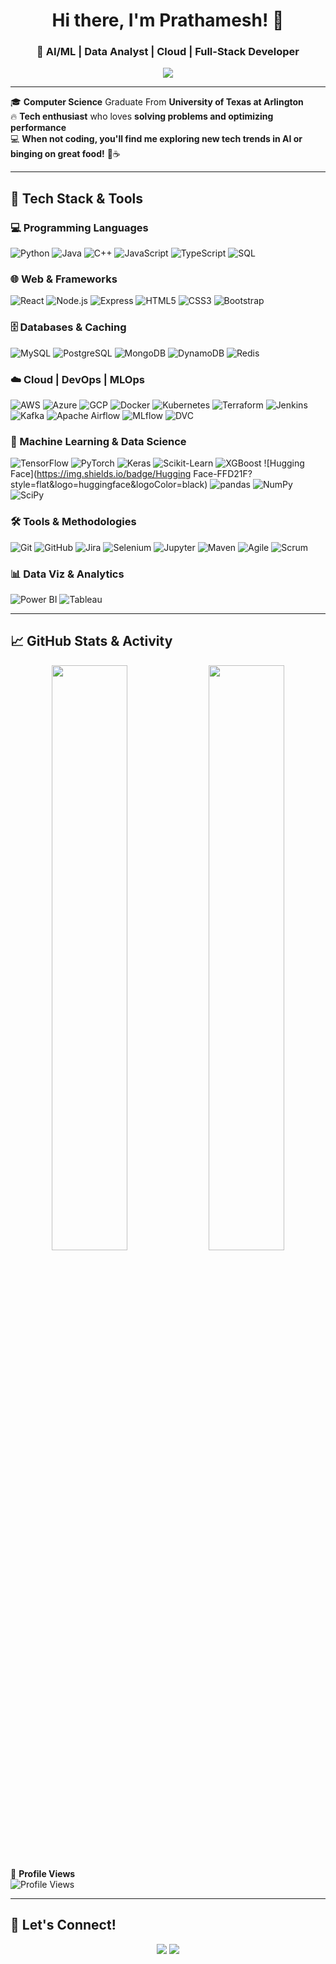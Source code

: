 <h1 align="center">Hi there, I'm Prathamesh! 👋</h1>
<h3 align="center">🚀 AI/ML | Data Analyst | Cloud | Full-Stack Developer</h3>

<p align="center">
  <img src="https://readme-typing-svg.herokuapp.com?font=Fira+Code&pause=1000&color=F7B42C&center=true&vCenter=true&width=600&lines=🚀+Turning+Ideas+into+Reality+with+Code!;🤖+Passionate+about+AI%2C+Cloud%2C+Web+Development;💡+Building+Smart+Solutions+that+Matter!">
</p>

---

🎓 **Computer Science** Graduate From **University of Texas at Arlington**  
🔥 **Tech enthusiast** who loves **solving problems and optimizing performance**  
💻 **When not coding, you'll find me exploring new tech trends in AI or binging on great food!** 🍕☕  

---

## 🚀 **Tech Stack & Tools**

### 💻 Programming Languages  
![Python](https://img.shields.io/badge/Python-3776AB?style=flat&logo=python&logoColor=white)
![Java](https://img.shields.io/badge/Java-007396?style=flat&logo=java&logoColor=white)
![C++](https://img.shields.io/badge/C%2B%2B-00599C?style=flat&logo=c%2B%2B&logoColor=white)
![JavaScript](https://img.shields.io/badge/JavaScript-F7DF1E?style=flat&logo=javascript&logoColor=black)
![TypeScript](https://img.shields.io/badge/TypeScript-3178C6?style=flat&logo=typescript&logoColor=white)
![SQL](https://img.shields.io/badge/SQL-4479A1?style=flat&logo=mysql&logoColor=white)

### 🌐 Web & Frameworks  
![React](https://img.shields.io/badge/React-61DAFB?style=flat&logo=react&logoColor=black)
![Node.js](https://img.shields.io/badge/Node.js-339933?style=flat&logo=node.js&logoColor=white)
![Express](https://img.shields.io/badge/Express.js-000000?style=flat&logo=express&logoColor=white)
![HTML5](https://img.shields.io/badge/HTML5-E34F26?style=flat&logo=html5&logoColor=white)
![CSS3](https://img.shields.io/badge/CSS3-1572B6?style=flat&logo=css3&logoColor=white)
![Bootstrap](https://img.shields.io/badge/Bootstrap-7952B3?style=flat&logo=bootstrap&logoColor=white)

### 🗄️ Databases & Caching  
![MySQL](https://img.shields.io/badge/MySQL-4479A1?style=flat&logo=mysql&logoColor=white)
![PostgreSQL](https://img.shields.io/badge/PostgreSQL-4169E1?style=flat&logo=postgresql&logoColor=white)
![MongoDB](https://img.shields.io/badge/MongoDB-47A248?style=flat&logo=mongodb&logoColor=white)
![DynamoDB](https://img.shields.io/badge/DynamoDB-4053D6?style=flat&logo=amazon-dynamodb&logoColor=white)
![Redis](https://img.shields.io/badge/Redis-DC382D?style=flat&logo=redis&logoColor=white)

### ☁️ Cloud | DevOps | MLOps  
![AWS](https://img.shields.io/badge/AWS-232F3E?style=flat&logo=amazonaws&logoColor=orange)
![Azure](https://img.shields.io/badge/Azure-0089D6?style=flat&logo=microsoftazure&logoColor=white)
![GCP](https://img.shields.io/badge/GCP-4285F4?style=flat&logo=googlecloud&logoColor=white)
![Docker](https://img.shields.io/badge/Docker-2496ED?style=flat&logo=docker&logoColor=white)
![Kubernetes](https://img.shields.io/badge/Kubernetes-326CE5?style=flat&logo=kubernetes&logoColor=white)
![Terraform](https://img.shields.io/badge/Terraform-7B42BC?style=flat&logo=terraform&logoColor=white)
![Jenkins](https://img.shields.io/badge/Jenkins-D24939?style=flat&logo=jenkins&logoColor=white)
![Kafka](https://img.shields.io/badge/Kafka-231F20?style=flat&logo=apachekafka&logoColor=white)
![Apache Airflow](https://img.shields.io/badge/Airflow-017CEE?style=flat&logo=apacheairflow&logoColor=white)
![MLflow](https://img.shields.io/badge/MLflow-0194E2?style=flat&logo=mlflow&logoColor=white)
![DVC](https://img.shields.io/badge/DVC-4E5B94?style=flat&logo=dvc&logoColor=white)

### 🤖 Machine Learning & Data Science  
![TensorFlow](https://img.shields.io/badge/TensorFlow-FF6F00?style=flat&logo=tensorflow&logoColor=white)
![PyTorch](https://img.shields.io/badge/PyTorch-EE4C2C?style=flat&logo=pytorch&logoColor=white)
![Keras](https://img.shields.io/badge/Keras-D00000?style=flat&logo=keras&logoColor=white)
![Scikit-Learn](https://img.shields.io/badge/Scikit--Learn-F7931E?style=flat&logo=scikitlearn&logoColor=black)
![XGBoost](https://img.shields.io/badge/XGBoost-FF6600?style=flat&logo=xgboost&logoColor=white)
![Hugging Face](https://img.shields.io/badge/Hugging Face-FFD21F?style=flat&logo=huggingface&logoColor=black)
![pandas](https://img.shields.io/badge/Pandas-150458?style=flat&logo=pandas&logoColor=white)
![NumPy](https://img.shields.io/badge/NumPy-013243?style=flat&logo=numpy&logoColor=white)
![SciPy](https://img.shields.io/badge/SciPy-8CAAE6?style=flat&logo=scipy&logoColor=white)

### 🛠 Tools & Methodologies  
![Git](https://img.shields.io/badge/Git-F05032?style=flat&logo=git&logoColor=white)
![GitHub](https://img.shields.io/badge/GitHub-181717?style=flat&logo=github&logoColor=white)
![Jira](https://img.shields.io/badge/Jira-0052CC?style=flat&logo=jira&logoColor=white)
![Selenium](https://img.shields.io/badge/Selenium-43B02A?style=flat&logo=selenium&logoColor=white)
![Jupyter](https://img.shields.io/badge/Jupyter-F37626?style=flat&logo=jupyter&logoColor=white)
![Maven](https://img.shields.io/badge/Maven-C71A36?style=flat&logo=apachemaven&logoColor=white)
![Agile](https://img.shields.io/badge/Agile-21BF73?style=flat) ![Scrum](https://img.shields.io/badge/Scrum-0052CC?style=flat)

### 📊 Data Viz & Analytics  
![Power BI](https://img.shields.io/badge/Power%20BI-F2C811?style=flat&logo=powerbi&logoColor=black)
![Tableau](https://img.shields.io/badge/Tableau-E97627?style=flat&logo=tableau&logoColor=white)

---

## 📈 **GitHub Stats & Activity**
<p align="center">
  <img src="https://github-readme-stats.vercel.app/api?username=prathameshk42&show_icons=true&theme=radical" width="49%" />
  <img src="https://github-readme-streak-stats.herokuapp.com/?user=prathameshk42&theme=radical" width="49%" />
</p>

👀 **Profile Views**  
![Profile Views](https://komarev.com/ghpvc/?username=prathameshk42&label=Profile%20Views&color=blue&style=flat)

---

## 🚀 **Let's Connect!**
<p align="center">
  <a href="https://www.linkedin.com/in/prathameshkorale/"><img src="https://img.shields.io/badge/LinkedIn-0A66C2?style=flat&logo=linkedin&logoColor=white"></a>
  <a href="mailto:prathamesh.hkorale@gmail.com"><img src="https://img.shields.io/badge/Email-D14836?style=flat&logo=gmail&logoColor=white"></a>
</p>
